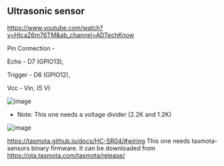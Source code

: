 ## Ultrasonic sensor

https://www.youtube.com/watch?v=HIcaZ6m76TM&ab_channel=ADTechKnow

Pin Connection -

Echo - D7 (GPIO13),

Trigger - D6 (GPIO12),

Vcc - Vin, (5 V)

![image](https://github.com/user-attachments/assets/41165a82-06ee-4076-8826-28f943d936f4)



- Note: This one needs a voltage divider (2.2K and 1.2K)

![image](https://github.com/princekham/Tasmota/assets/16104631/958be304-f546-4702-8f04-aee5e89b8b47)


https://tasmota.github.io/docs/HC-SR04/#wiring
This one needs tasmota-sensors binary firmware. It can be downloaded from https://ota.tasmota.com/tasmota/release/

